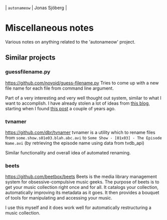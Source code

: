 | `autonameow`
| Jonas Sjöberg
| 

Miscellaneous notes
===================

Various notes on anything related to the 'autonameow' project.



Similar projects
----------------

### guessfilename.py
<https://github.com/novoid/guess-filename.py>
Tries to come up with a new file name for each file from command line argument.


Part of a very interesting and very well thought out system, similar to what I
want to accomplish. I have already stolen a lot of ideas from [this blog][1],
starting when I found [this post][2] a couple of years ago.


### tvnamer
<https://github.com/dbr/tvnamer>
tvnamer is a utility which to rename files from 
`some.show.s01e03.blah.abc.avi` to `Some Show - [01x03] - The Episode Name.avi`
(by retrieving the episode name using data from tvdb_api)


Similar functionality and overall idea of automated renaming.


### beets
<https://github.com/beetbox/beets>
Beets is the media library management system for obsessive-compulsive music geeks.
The purpose of beets is to get your music collection right once and for all. It
catalogs your collection, automatically improving its metadata as it goes. It
then provides a bouquet of tools for manipulating and accessing your music.


I use this myself and it does work well for automatically restructuring a music
collection.



[1]: http://karl-voit.at
[2]: http://karl-voit.at/managing-digital-photographs/

